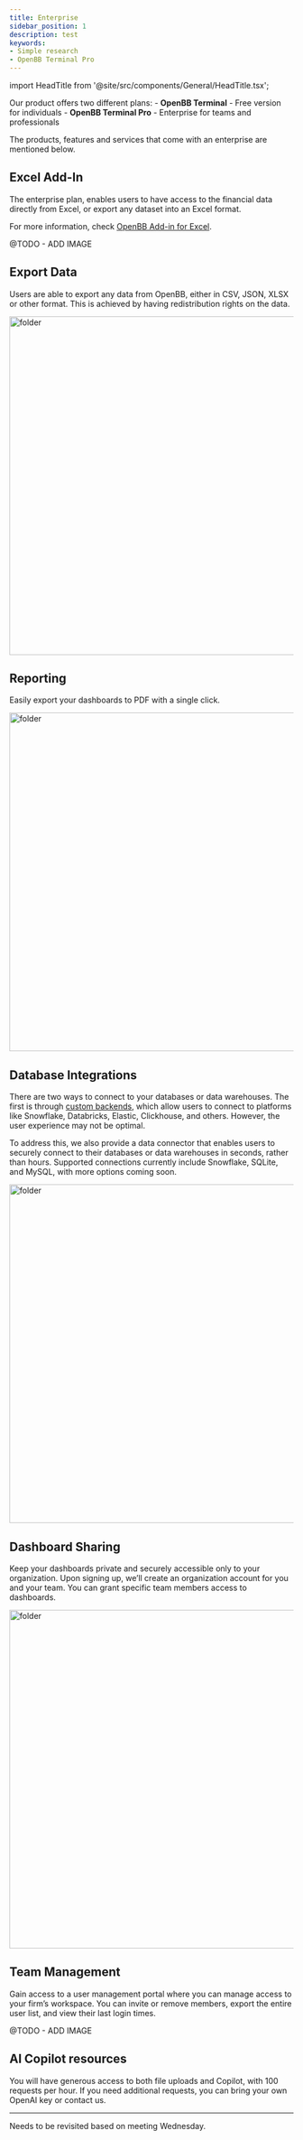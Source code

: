 ```yaml
---
title: Enterprise
sidebar_position: 1
description: test
keywords:
- Simple research
- OpenBB Terminal Pro
---
```


import HeadTitle from '@site/src/components/General/HeadTitle.tsx';

<HeadTitle title="Enterprise | OpenBB Terminal Pro Docs" />

Our product offers two different plans:
    - **OpenBB Terminal** - Free version for individuals
    - **OpenBB Terminal Pro** - Enterprise for teams and professionals

The products, features and services that come with an enterprise are mentioned below.

## Excel Add-In

The enterprise plan, enables users to have access to the financial data directly from Excel, or export any dataset into an Excel format.

For more information, check [OpenBB Add-in for Excel](http://docs.openbb.co/excel).

@TODO - ADD IMAGE

## Export Data

Users are able to export any data from OpenBB, either in CSV, JSON, XLSX or other format. This is achieved by having redistribution rights on the data.

<div style={{display: 'flex', justifyContent: 'center'}}>
  <img className="pro-border-gradient" width="600" alt="folder" src="https://openbb-web-assets.s3.amazonaws.com/docs/launch_oct_24/export_raw_data.png" />
</div>

## Reporting

Easily export your dashboards to PDF with a single click.

<div style={{display: 'flex', justifyContent: 'center'}}>
  <img className="pro-border-gradient" width="600" alt="folder" src="https://openbb-web-assets.s3.amazonaws.com/docs/launch_oct_24/export_report.png" />
</div>

## Database Integrations

There are two ways to connect to your databases or data warehouses. The first is through [custom backends](https://github.com/OpenBB-finance/backend-for-terminal-pro/tree/main), which allow users to connect to platforms like Snowflake, Databricks, Elastic, Clickhouse, and others. However, the user experience may not be optimal.

To address this, we also provide a data connector that enables users to securely connect to their databases or data warehouses in seconds, rather than hours. Supported connections currently include Snowflake, SQLite, and MySQL, with more options coming soon.

<div style={{display: 'flex', justifyContent: 'center'}}>
  <img className="pro-border-gradient" width="600" alt="folder" src="https://openbb-web-assets.s3.amazonaws.com/docs/launch_oct_24/native_integration.png" />
</div>

## Dashboard Sharing

Keep your dashboards private and securely accessible only to your organization. Upon signing up, we’ll create an organization account for you and your team. You can grant specific team members access to dashboards.

<div style={{display: 'flex', justifyContent: 'center'}}>
  <img className="pro-border-gradient" width="600" alt="folder" src="https://openbb-web-assets.s3.amazonaws.com/docs/launch_oct_24/sharing_dashboard.png" />
</div>

## Team Management

Gain access to a user management portal where you can manage access to your firm’s workspace. You can invite or remove members, export the entire user list, and view their last login times.

@TODO - ADD IMAGE

## AI Copilot resources

You will have generous access to both file uploads and Copilot, with 100 requests per hour. If you need additional requests, you can bring your own OpenAI key or contact us.

---

Needs to be revisited based on meeting Wednesday.
